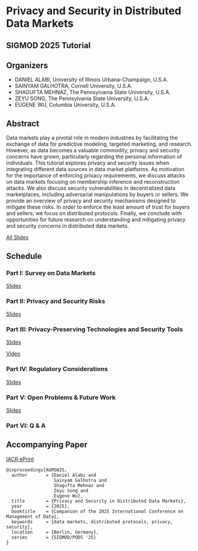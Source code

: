 # Privacy and Security in Distributed Data Markets

## SIGMOD 2025 Tutorial

## Organizers
* DANIEL ALABI, University of Illinois Urbana-Champaign, U.S.A.
* SAINYAM GALHOTRA, Cornell University, U.S.A.
* SHAGUFTA MEHNAZ, The Pennsylvania State University, U.S.A.
* ZEYU SONG, The Pennsylvania State University, U.S.A.
* EUGENE WU, Columbia University, U.S.A.

## Abstract

Data markets play a pivotal role in modern industries by facilitating the exchange of data for predictive
modeling, targeted marketing, and research. However, as data becomes a valuable commodity, privacy and
security concerns have grown, particularly regarding the personal information of individuals. This tutorial
explores privacy and security issues when integrating different data sources in data market platforms.
As motivation for the importance of enforcing privacy requirements, we discuss attacks on data markets
focusing on membership inference and reconstruction attacks. We also discuss security vulnerabilities in
decentralized data marketplaces, including adversarial manipulations by buyers or sellers. We provide an
overview of privacy and security mechanisms designed to mitigate these risks. In order to enforce the
least amount of trust for buyers and sellers, we focus on distributed protocols. Finally, we conclude with
opportunities for future research on understanding and mitigating privacy and security concerns in distributed
data markets.

[All Slides](./parts1to5.pdf)

## Schedule

### Part I: Survey on Data Markets

[Slides](./part1.pdf)

### Part II: Privacy and Security Risks

[Slides](./part2.pdf)

### Part III: Privacy-Preserving Technologies and Security Tools

[Slides](./part3.pdf)

[Video](https://psu.mediaspace.kaltura.com/media/SIGMOD+Part+3/1_m2xcuex3)

### Part IV: Regulatory Considerations

[Slides](./part4.pdf)

### Part V: Open Problems & Future Work

[Slides](./part5.pdf)

### Part VI: Q & A

## Accompanying Paper

[IACR ePrint](https://eprint.iacr.org/2025/724)

```
@inproceedings{AGMSW25,
  author       = {Daniel Alabi and
                  Sainyam Galhotra and
                  Shagufta Mehnaz and
                  Zeyu Song and
                  Eugene Wu},
  title        = {Privacy and Security in Distributed Data Markets},
  year         = {2025},
  booktitle    = {Companion of the 2025 International Conference on Management of Data},
  keywords     = {data markets, distributed protocols, privacy, security},
  location     = {Berlin, Germany},
  series       = {SIGMOD/PODS '25}
}
```
